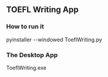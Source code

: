 ## TOEFL Writing App

### How to run it

pyinstaller --windowed ToeflWriting.py

### The Desktop App

ToeflWriting.exe

